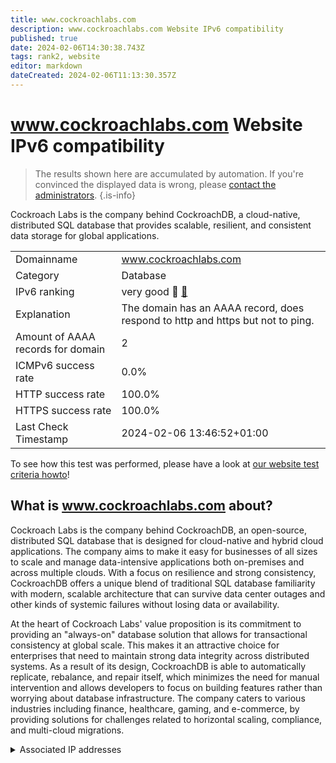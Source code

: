 ```yaml
---
title: www.cockroachlabs.com
description: www.cockroachlabs.com Website IPv6 compatibility
published: true
date: 2024-02-06T14:30:38.743Z
tags: rank2, website
editor: markdown
dateCreated: 2024-02-06T11:13:30.357Z
---
```


# www.cockroachlabs.com Website IPv6 compatibility

> The results shown here are accumulated by automation. If you're convinced the displayed data is wrong, please [contact the administrators](/howto/chat). 
{.is-info}

Cockroach Labs is the company behind CockroachDB, a cloud-native, distributed SQL database that provides scalable, resilient, and consistent data storage for global applications.


|   |   |
| - | - |
| Domainname | www.cockroachlabs.com
| Category | Database |
| IPv6 ranking | very good :2nd_place_medal: [🔗](/howto/ranking) |
| Explanation | The domain has an AAAA record, does respond to http and https but not to ping. |
| Amount of AAAA records for domain | 2 |
| ICMPv6 success rate | 0.0%|
| HTTP success rate | 100.0% |
| HTTPS success rate | 100.0% |
| Last Check Timestamp | 2024-02-06 13:46:52+01:00 |

To see how this test was performed, please have a look at [our website test criteria howto](/howto/testcriteria/website)!


## What is www.cockroachlabs.com about?
Cockroach Labs is the company behind CockroachDB, an open-source, distributed SQL database that is designed for cloud-native and hybrid cloud applications. The company aims to make it easy for businesses of all sizes to scale and manage data-intensive applications both on-premises and across multiple clouds. With a focus on resilience and strong consistency, CockroachDB offers a unique blend of traditional SQL database familiarity with modern, scalable architecture that can survive data center outages and other kinds of systemic failures without losing data or availability.

At the heart of Cockroach Labs' value proposition is its commitment to providing an "always-on" database solution that allows for transactional consistency at global scale. This makes it an attractive choice for enterprises that need to maintain strong data integrity across distributed systems. As a result of its design, CockroachDB is able to automatically replicate, rebalance, and repair itself, which minimizes the need for manual intervention and allows developers to focus on building features rather than worrying about database infrastructure. The company caters to various industries including finance, healthcare, gaming, and e-commerce, by providing solutions for challenges related to horizontal scaling, compliance, and multi-cloud migrations.



<details>
<summary>Associated IP addresses</summary>

2a05:d014:58f:6202::1f4

2a05:d014:58f:6201::1f4

</details>
